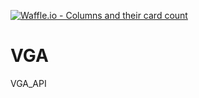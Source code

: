 [![Waffle.io - Columns and their card count](https://badge.waffle.io/MennoFJ/VGA_application.svg?columns=all)](https://waffle.io/MennoFJ/VGA_application)
# VGA
VGA_API
